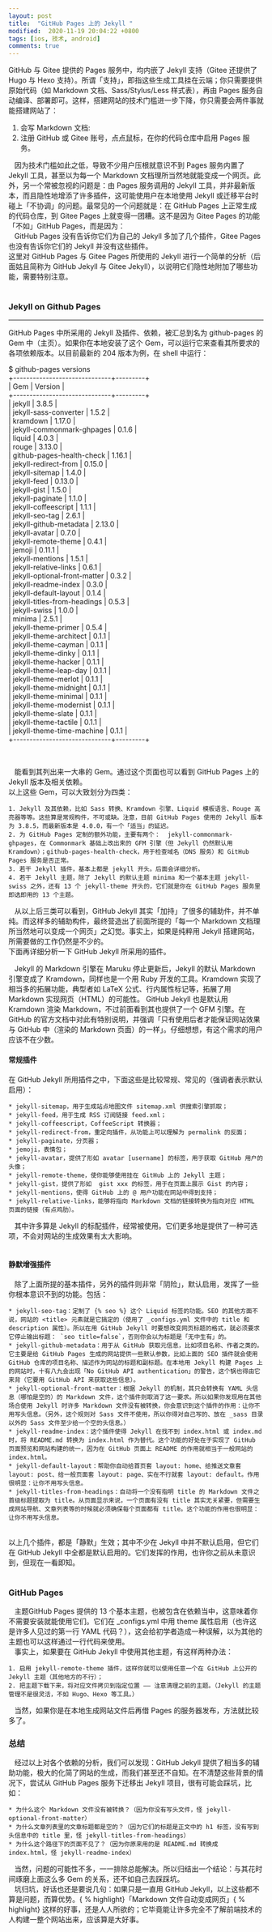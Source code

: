 ```yaml
---
layout: post
title:  "GitHub Pages 上的 Jekyll "
modified:  2020-11-19 20:04:22 +0800
tags: [ios, 技术, android]
comments: true
---
```



GitHub 与 Gitee 提供的 Pages 服务中，均内嵌了 Jekyll 支持（Gitee 还提供了 Hugo 与 Hexo 支持）。所谓「支持」，即指这些生成工具挂在云端；你只需要提供原始代码（如 Markdown 文档、Sass/Stylus/Less 样式表），再由 Pages 服务自动编译、部署即可。这样，搭建网站的技术门槛进一步下降，你只需要会两件事就能搭建网站了：   
  
1. 会写 Markdown 文档:
2. 注册 GitHub 或 Gitee 账号，点点鼠标，在你的代码仓库中启用 Pages 服务。  


&nbsp;&nbsp; 因为技术门槛如此之低，导致不少用户压根就意识不到 Pages 服务内置了 Jekyll 工具，甚至以为每一个 Markdown 文档理所当然地就能变成一个网页。此外，另一个常被忽视的问题是：由 Pages 服务调用的 Jekyll 工具，并非最新版本，而且隐性地增添了许多插件，这可能使用户在本地使用 Jekyll 或迁移平台时碰上「不协调」的问题。最常见的一个问题就是：在 GitHub Pages 上正常生成的代码仓库，到 Gitee Pages 上就变得一团糟。这不是因为 Gitee Pages 的功能「不如」GitHub Pages，而是因为：  
&nbsp;&nbsp; GitHub Pages 没有告诉你它们为自己的 Jekyll 多加了几个插件，Gitee Pages 也没有告诉你它们的 Jekyll 并没有这些插件。  
这里对 GitHub Pages 与 Gitee Pages 所使用的 Jekyll 进行一个简单的分析（后面姑且简称为 GitHub Jekyll 与 Gitee Jekyll），以说明它们隐性地附加了哪些功能，需要特别注意。  
<br>

<!--more-->

### <b>Jekyll on Github Pages</b>
----


GitHub Pages 中所采用的 Jekyll 及插件、依赖，被汇总到名为 github-pages 的 Gem 中（主页）。如果你在本地安装了这个 Gem，可以运行它来查看其所要求的各项依赖版本。以目前最新的 204 版本为例，在 shell 中运行：  
>   
$ github-pages versions  
+------------------------------+---------+  
| Gem | Version |  
+------------------------------+---------+  
| jekyll | 3.8.5 |  
| jekyll-sass-converter | 1.5.2 |  
| kramdown | 1.17.0 |  
| jekyll-commonmark-ghpages | 0.1.6 |  
| liquid | 4.0.3 |  
| rouge | 3.13.0 |  
| github-pages-health-check | 1.16.1 |  
| jekyll-redirect-from | 0.15.0 |  
| jekyll-sitemap | 1.4.0 |  
| jekyll-feed | 0.13.0 |  
| jekyll-gist | 1.5.0 |  
| jekyll-paginate | 1.1.0 |  
| jekyll-coffeescript | 1.1.1 |  
| jekyll-seo-tag | 2.6.1 |  
| jekyll-github-metadata | 2.13.0 |  
| jekyll-avatar | 0.7.0 |  
| jekyll-remote-theme | 0.4.1 |  
| jemoji | 0.11.1 |  
| jekyll-mentions | 1.5.1 |  
| jekyll-relative-links | 0.6.1 |  
| jekyll-optional-front-matter | 0.3.2 |  
| jekyll-readme-index | 0.3.0 |  
| jekyll-default-layout | 0.1.4 |  
| jekyll-titles-from-headings | 0.5.3 |  
| jekyll-swiss | 1.0.0 |  
| minima | 2.5.1 |  
| jekyll-theme-primer | 0.5.4 |  
| jekyll-theme-architect | 0.1.1 |  
| jekyll-theme-cayman | 0.1.1 |  
| jekyll-theme-dinky | 0.1.1 |  
| jekyll-theme-hacker | 0.1.1 |  
| jekyll-theme-leap-day | 0.1.1 |  
| jekyll-theme-merlot | 0.1.1 |  
| jekyll-theme-midnight | 0.1.1 |  
| jekyll-theme-minimal | 0.1.1 |  
| jekyll-theme-modernist | 0.1.1 |  
| jekyll-theme-slate | 0.1.1 |  
| jekyll-theme-tactile | 0.1.1 |  
| jekyll-theme-time-machine | 0.1.1 |  
+------------------------------+---------+  

<br/>

&nbsp;&nbsp; 能看到其列出来一大串的 Gem。通过这个页面也可以看到 GitHub Pages 上的 Jekyll 版本及相关依赖。  
以上这些 Gem，可以大致划分为四类：  

	1. Jekyll 及其依赖，比如 Sass 转换、Kramdown 引擎、Liquid 模板语言、Rouge 高亮器等等。这些算是常规构件，不可或缺。注意，目前 GitHub Pages 使用的 Jekyll 版本为 3.8.5，而最新版本是 4.0.0，有一个「适当」的延迟。  
	2. 为 GitHub Pages 定制的额外功能，主要有两个：  jekyll-commonmark-ghpages，在 Commonmark 基础上改出来的 GFM 引擎（但 Jekyll 仍然默认用 Kramdown）；github-pages-health-check，用于检查域名（DNS 服务）和 GitHub Pages 服务是否正常。  
	3. 若干 Jekyll 插件，基本上都是 jekyll 开头。后面会详细分析。  
	4. 若干 Jekyll 主题，除了 Jekyll 的默认主题 minima 和一个基本主题 jekyll-swiss 之外，还有 13 个 jekyll-theme 开头的，它们就是你在 GitHub Pages 服务里即选即用的 13 个主题。  


&nbsp;&nbsp; 从以上后三类可以看到，GitHub Jekyll 其实「加持」了很多的辅助件，并不单纯。而这样多的辅助构件，最终营造出了前面所提的「每一个 Markdown 文档理所当然地可以变成一个网页」之幻觉。事实上，如果是纯粹用 Jekyll 搭建网站，所需要做的工作仍然是不少的。  
下面再详细分析一下 GitHub Jekyll 所采用的插件。

&nbsp;&nbsp; Jekyll 的 Markdown 引擎在 Maruku 停止更新后，Jekyll 的默认 Markdown 引擎变成了 Kramdown，同样也是一个用 Ruby 开发的工具。Kramdown 实现了相当多的拓展功能，典型者如 LaTeX 公式、行内属性标记等，拓展了用 Markdown 实现网页（HTML）的可能性。
GitHub Jekyll 也是默认用 Kramdown 渲染 Markdown，不过前面看到其也提供了一个 GFM 引擎。在 GitHub 的官方文档中对此有特别说明，并强调「只有使用后者才能保证网站效果与 GitHub 中（渲染的 Markdown 页面）的一样」。仔细想想，有这个需求的用户应该不在少数。  

#### 常规插件

在 GitHub Jekyll 所用插件之中，下面这些是比较常规、常见的（强调者表示默认启用）：   

	* jekyll-sitemap，用于生成站点地图文件 sitemap.xml 供搜索引擎抓取；  
	* jekyll-feed，用于生成 RSS 订阅链接 feed.xml；  
	* jekyll-coffeescript，CoffeeScript 转换器；  
	* jekyll-redirect-from，重定向插件，从功能上可以理解为 permalink 的反面；  
	* jekyll-paginate，分页器；  
	* jemoji，表情包；  
	* jekyll-avatar，提供了形如 avatar [username] 的标签，用于获取 GitHub 用户的头像；  
	* jekyll-remote-theme，使你能够使用挂在 GitHub 上的 Jekyll 主题；  
	* jekyll-gist，提供了形如  gist xxx 的标签，用于在页面上展示 Gist 的内容；  
	* jekyll-mentions，使得 GitHub 上的 @ 用户功能在网站中得到支持；  
	* jekyll-relative-links，能够将指向 Markdown 文档的链接转换为指向对应 HTML 页面的链接（有点鸡肋）。  


&nbsp;&nbsp; 其中许多算是 Jekyll 的标配插件，经常被使用。它们更多地是提供了一种可选项，不会对网站的生成效果有太大影响。  
<br>
#### 静默增强插件

&nbsp;&nbsp; 除了上面所提的基本插件，另外的插件则非常「阴险」，默认启用，发挥了一些你根本意识不到的功能。包括：   

	* jekyll-seo-tag：定制了 {% seo %} 这个 Liquid 标签的功能。SEO 的其他方面不说，网站的 <title> 元素就是它搞定的（使用了 _configs.yml 文件中的 title 和 description 属性）。所以在用 GitHub Jekyll 时要想改变网页标题的格式，就必须要求它停止输出标题： `seo title=false`，否则你会以为标题是「无中生有」的。  
	* jekyll-github-metadata：用于从 GitHub 获取元信息，比如项目名称、作者之类的。它主要是给 GitHub Pages 生成的网站提供一些默认参数，比如上面的 SEO 插件就会使用 GitHub 仓库的项目名称、描述作为网站的标题和副标题。在本地用 Jekyll 构建 Pages 上的网站时，十有八九会出现「No GitHub API authentication」的警告，这个锅也得由它来背（它要用 GitHub API 来获取这些信息）。  
	* jekyll-optional-front-matter：根据 Jekyll 的机制，其只会转换有 YAML 头信息（哪怕是空的）的 Markdown 文件，这个插件则取消了这一要求。所以如果你发现用在其他场合使用 Jekyll 时许多 Markdown 文件没有被转换，你会意识到这个插件的作用：让你不用写头信息。（另外，这个规则对 Sass 文件不使用，所以你得对自己写的、放在 _sass 目录以外的 Sass 文件至少给一个空的头信息。）  
	* jekyll-readme-index：这个插件使得 Jekyll 在找不到 index.html 或 index.md 时，将 README.md 转换为 index.html 作为替代。这个功能的好处在于实现了 GitHub 页面预览和网站构建的统一，因为在 GitHub 页面上 README 的作用就相当于一般网站的 index.html。  
	* jekyll-default-layout：帮助你自动给首页套 layout: home、给推送文章套 layout: post、给一般页面套 layout: page、实在不行就套 layout: default。作用很明显：让你不用写头信息。  
	* jekyll-titles-from-headings：自动将一个没有指明 title 的 Markdown 文件之首级标题提取为 title。从页面显示来说，一个页面有没有 title 其实无关紧要，但需要生成网站导航、文章列表等的时候就必须确保每个页面都有 title。这个功能的作用也很明显：让你不用写头信息。  

<br>
以上几个插件，都是「静默」生效；其中不少在 Jekyll 中并不默认启用，但它们在 GitHub Jekyll 中全都是默认启用的。它们发挥的作用，也许你之前从未意识到，但现在一看即知。
<br><br>

### <b>GitHub Pages  </b>

&nbsp;&nbsp; 主题GitHub Pages 提供的 13 个基本主题，也被包含在依赖当中，这意味着你不需要安装就能使用它们。它们在 _configs.yml 中用 theme 属性启用（也许这是许多人见过的第一行 YAML 代码？），这会给初学者造成一种误解，以为其他的主题也可以这样通过一行代码来使用。  
&nbsp;&nbsp; 事实上，如果要在 GitHub Jekyll 中使用其他主题，有这样两种办法：  

	1. 启用 jekyll-remote-theme 插件，这样你就可以使用任意一个在 GitHub 上公开的 Jekyll 主题（其他地方的不行）；
	2. 把主题下载下来，将对应文件拷贝到指定位置 —— 注意清理之前的主题。（Jekyll 的主题管理不是很灵活，不如 Hugo、Hexo 等工具。）


&nbsp;&nbsp; 当然，如果你是在本地生成网站文件后再借 Pages 的服务器发布，方法就比较多了。

### 总结

&nbsp;&nbsp; 经过以上对各个依赖的分析，我们可以发现：GitHub Jekyll 提供了相当多的辅助功能，极大的化简了网站的生成，而我们甚至还不自知。在不清楚这些背景的情况下，尝试从 GitHub Pages 服务下迁移出 Jekyll 项目，很有可能会踩坑，比如：   

	* 为什么这个 Markdown 文件没有被转换？（因为你没有写头文件，怪 jekyll-optional-front-matter）
	* 为什么文章列表里的文章标题都是空的？（因为它们的标题是正文中的 h1 标签，没有写到头信息中的 title 里，怪 jekyll-titles-from-headings）
	* 为什么这个路径下的页面不见了？（因为你原来用的是 README.md 转换成 index.html，怪 jekyll-readme-index）


&nbsp;&nbsp; 当然，问题的可能性不多，一一排除总能解决。所以归结出一个结论：与其花时间琢磨上面这么多 Gem 的关系，还不如自己去踩踩坑。  
&nbsp;&nbsp; 坑归坑，好话也还是要说几句：如果只是一直用 GitHub Jekyll，以上这些都不算是问题，而算优势。{ % highlight}「Markdown 文件自动变成网页」{ % highlight} 这样的好事，还是人人所欲的；它毕竟能让许多完全不了解前端技术的人构建一整个网站出来，应该算是大好事。
<br>